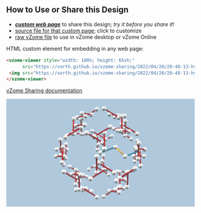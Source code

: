 
## How to Use or Share this Design

 - [***custom web page***][post] to share this design; *try it before you share it!*
 - [source file for that custom page][source]; click to customize
 - [raw vZome file][raw] to use in vZome desktop or vZome Online
 
 HTML custom element for embedding in any web page:
 ```html
<vzome-viewer style="width: 100%; height: 65vh;"
       src="https://vorth.github.io/vzome-sharing/2022/04/20/20-48-13-hypheny-as-hell/hypheny-as-hell.vZome" >
  <img src="https://vorth.github.io/vzome-sharing/2022/04/20/20-48-13-hypheny-as-hell/hypheny-as-hell.png" />
</vzome-viewer>
 ```

[vZome Sharing documentation](https://vzome.github.io/vzome/sharing.html#how-it-works)

![Image](<hypheny-as-hell.png>)


[post]: <https://vorth.github.io/vzome-sharing/2022/04/20/hypheny-as-hell-20-48-13.html>
[source]: <https://github.com/vorth/vzome-sharing/edit/main/_posts/2022-04-20-hypheny-as-hell-20-48-13.md>
[raw]: <https://raw.githubusercontent.com/vorth/vzome-sharing/main/2022/04/20/20-48-13-hypheny-as-hell/hypheny-as-hell.vZome>